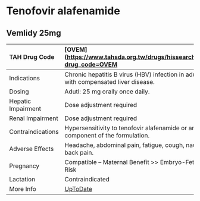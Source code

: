 # Tenofovir alafenamide

## Vemlidy 25mg

| TAH Drug Code      | [OVEM](https://www.tahsda.org.tw/drugs/hissearch.php?drug_code=OVEM                  |
|:-------------------|:-------------------------------------------------------------------------------------|
| Indications        | Chronic hepatitis B virus (HBV) infection in adults with compensated liver disease.  |
| Dosing             | Adutl: 25 mg orally once daily.                                                      |
| Hepatic Impairment | Dose adjustment required                                                             |
| Renal Impairment   | Dose adjustment required                                                             |
| Contraindications  | Hypersensitivity to tenofovir alafenamide or any component of the formulation.       |
| Adverse Effects    | Headache, abdominal pain, fatigue, cough, nausea, back pain.                         |
| Pregnancy          | Compatible – Maternal Benefit >> Embryo-Fetal Risk                                   |
| Lactation          | Contraindicated                                                                      |
| More Info          | [UpToDate](https://www.uptodate.com/contents/tenofovir-alafenamide-drug-information) |

